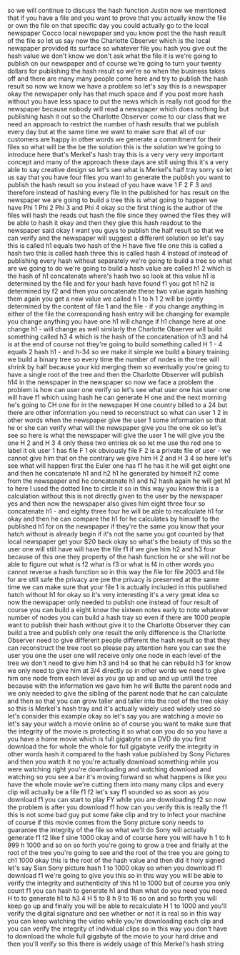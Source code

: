 so we will continue to discuss the hash function Justin now we mentioned that if you have a file and you want to prove that you actually know the file or own the file on that specific day you could actually go to the local newspaper Cocco local newspaper and you know post the the hash result of the file so let us say now the Charlotte Observer which is the local newspaper provided its surface so whatever file you hash you give out the hash value we don't know we don't ask what the file it is we're going to publish on our newspaper and of course we're going to turn your twenty dollars for publishing the hash result so we're so when the business takes off and there are many many people come here and try to publish the hash result so now we know we have a problem so let's say this is a newspaper okay the newspaper only has that much space and if you post more hash without you have less space to put the news which is really not good for the newspaper because nobody will read a newspaper which does nothing but publishing hash it out so the Charlotte Observer come to our class that we need an approach to restrict the number of hash results that we publish every day but at the same time we want to make sure that all of our customers are happy in other words we generate a commitment for their files so what will be the be the solution this is the solution we're going to introduce here that's Merkel's hash tray this is a very very very important concept and many of the approach these days are still using this it's a very able to say creative design so let's see what is Merkel's half tray sorry so let us say that you have four files you want to generate the publish you want to publish the hash result so you instead of you have wave 1 F 2 F 3 and therefore instead of hashing every file in the published for has result on the newspaper we are going to build a tree this is what going to happen we have Phi 1 Phi 2 Phi 3 and Phi 4 okay so the first thing is the author of the files will hash the reads out hash the file since they owned the files they will be able to hash it okay and then they give this hash readout to the newspaper said okay I want you guys to publish the half result so that we can verify and the newspaper will suggest a different solution so let's say this is called h1 equals two hash of the H have five file one this is called a hash two this is called hash three this is called hash 4 instead of instead of publishing every hash without separately we're going to build a tree so what are we going to do we're going to build a hash value are called h1 2 which is the hash of h1 concatenate where's hash two so look at this value h1 is determined by the file and for your hash have found f1 you got h1 h2 is determined by f2 and then you concatenate these two value again hashing them again you get a new value we called h 1 to h 1 2 will be jointly determined by the content of file 1 and the file - if you change anything in either of the file the corresponding hash entry will be changing for example you change anything you have one h1 will change if h1 change here at one change h1 - will change as well similarly the Charlotte Observer will build something called h3 4 which is the hash of the concatenation of h3 and h4 is at the end of course not they're going to build something called H 1 - 4 equals 2 hash h1 - and h-34 so we make it simple we build a binary training we build a binary tree so every time the number of nodes in the tree will shrink by half because your kid merging them so eventually you're going to have a single root of the tree and then the Charlotte Observer will publish h14 in the newspaper in the newspaper so now we face a problem the problem is how can user one verify so let's see what user one has user one will have f1 which using hash he can generate H one and the next morning he's going to CH one for in the newspaper H one country billed to a 24 but there are other information you need to reconstruct so what can user 1 2 in other words when the newspaper give the user 1 some information so that he or she can verify what will the newspaper give you the one ok so let's see so here is what the newspaper will give the user 1 he will give you the one H 2 and H 3 4 only these two entries ok so let me use the red one to label it ok user 1 has file F 1 ok obviously file F 2 is a private file of user - we cannot give him that on the contrary we give him H 2 and H 3 4 so here let's see what will happen first the Euler one has f1 he has it he will get eight one and then he concatenate h1 and h2 h1 he generated by himself h2 come from the newspaper and he concatenate h1 and h2 hash again he will get h1 to here I used the dotted line to circle it so in this way you know this is a calculation without this is not directly given to the user by the newspaper yes and then now the newspaper also gives him eight three four so concatenate h1 - and eighty three four he will be able to recalculate h1 for okay and then he can compare the h1 for he calculates by himself to the published h1 for on the newspaper if they're the same you know that your hatch without is already begin if it's not the same you got counted by that local newspaper get your $20 back okay so what's the beauty of this so the user one will still have will have the file f1 if we give him h2 and h3 four because of this one they property of the hash function he or she will not be able to figure out what is f2 what is f3 or what is f4 in other words you cannot reverse a hash function so in this way the file for file 2003 and file for are still safe the privacy are pre the privacy is preserved at the same time we can make sure that your file 1 is actually included in this published hatch without h1 for okay so it's very interesting it's a very great idea so now the newspaper only needed to publish one instead of four result of course you can build a eight know the sixteen notes early to note whatever number of nodes you can build a hash tray so even if there are 1000 people want to publish their hash without give it to the Charlotte Observer they can build a tree and publish only one result the only difference is the Charlotte Observer need to give different people different the hash result so that they can reconstruct the tree root so please pay attention here you can see the user you one the user one will receive only one node in each level of the tree we don't need to give him h3 and h4 so that he can rebuild h3 for know we only need to give him at 3/4 directly so in other words we need to give him one node from each level as you go up and up and up until the tree because with the information we gave him he will Butte the parent node and we only needed to give the sibling of the parent node that he can calculate and then so that you can grow taller and taller into the root of the tree okay so this is Merkel's hash tray and it's actually widely used widely used so let's consider this example okay so let's say you are watching a movie so let's say your watch a movie online so of course you want to make sure that the integrity of the movie is protecting it so what can you do so you have a you have a home movie which is full gigabyte on a DVD do you first download the for whole the whole for full gigabyte verify the integrity in other words hash it compared to the hash value published by Sony Pictures and then you watch it no you're actually download something while you were watching right you're downloading and watching download and watching so you see a bar it's moving forward so what happens is like you have the whole movie we're cutting them into many many clips and every clip will actually be a file f1 f2 let's say f1 sounded so as soon as you download f1 you can start to play FY while you are downloading f2 so now the problem is after you download f1 how can you verify this is really the f1 this is not some bad guy put some fake clip and try to infect your machine of course if this movie comes from the Sony picture sony needs to guarantee the integrity of the file so what we'll do Sony will actually generate f1 f2 like f sine 1000 okay and of course here you will have h 1 to h 999 h 1000 and so on so forth you're going to grow a tree and finally at the root of the tree you're going to see and the root of the tree you are going to ch1 1000 okay this is the root of the hash value and then did it holy signed let's say Sian Sony picture hash 1 to 1000 okay so when you download f1 download f1 we're going to give you this so in this way you will be able to verify the integrity and authenticity of this h1 to 1000 but of course you only count f1 you can hash to generate h1 and then what do you need you need H to to generate h1 to h3 4 H 5 to 8 h 9 to 16 so on and so forth you will keep go up and finally you will be able to recalculate H 1 to 1000 and you'll verify the digital signature and see whether or not it is real so in this way you can keep watching the video while you're downloading each clip and you can verify the integrity of individual clips so in this way you don't have to download the whole full gigabyte of the movie to your hard drive and then you'll verify so this there is widely usage of this Merkel's hash string  
